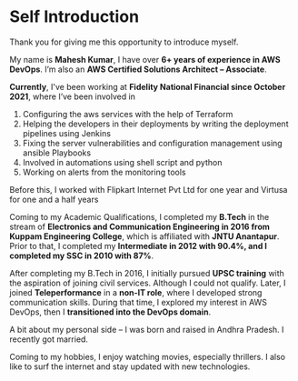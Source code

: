 # Self Introduction

Thank you for giving me this opportunity to introduce myself.  

My name is **Mahesh Kumar**, I have over **6+ years of experience in AWS DevOps**. I’m also an **AWS Certified Solutions Architect – Associate**.  

**Currently**, I've been working at **Fidelity National Financial since October 2021**, where I’ve been involved in  
1. Configuring the aws services with the help of Terraform  
2. Helping the developers in their deployments by writing the deployment pipelines using Jenkins  
3. Fixing the server vulnerabilities and configuration management using ansible Playbooks  
4. Involved in automations using shell script and python  
5. Working on alerts from the monitoring tools  
  
Before this, I worked with Flipkart Internet Pvt Ltd for one year and Virtusa for one and a half years  
  
Coming to my Academic Qualifications, I completed my **B.Tech** in the stream of **Electronics and Communication Engineering in 2016 from Kuppam Engineering College**, which is affiliated with **JNTU Anantapur**.  
Prior to that,  I completed my **Intermediate in 2012 with 90.4%, and I completed my SSC in 2010 with 87%**.  

After completing my B.Tech in 2016, I initially pursued **UPSC training** with the aspiration of joining civil services. Although I could not qualify. 
Later, I joined **Teleperformance** in a **non-IT role**, where I developed strong communication skills. 
During that time, I explored my interest in AWS DevOps, then I **transitioned into the DevOps domain**.

A bit about my personal side – I was born and raised in Andhra Pradesh. I recently got married.  
  
Coming to my hobbies, I enjoy watching movies, especially thrillers. I also like to surf the internet and stay updated with new technologies.
